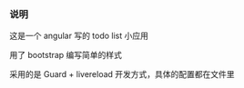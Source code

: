 ### 说明

这是一个 angular 写的 todo list 小应用

用了 bootstrap 编写简单的样式

采用的是 Guard + livereload 开发方式，具体的配置都在文件里

